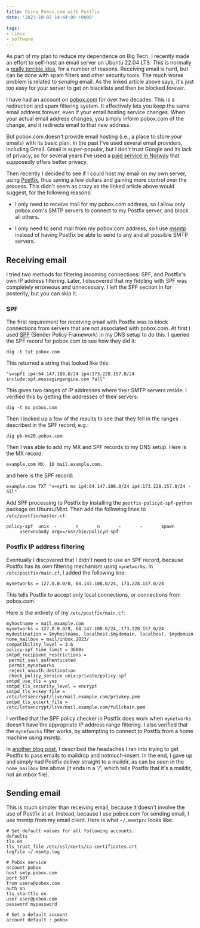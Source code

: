 ```yaml
---
title: Using Pobox.com with Postfix
date: '2023-10-07 14:44:00 +0000'

tags:
- linux
- software
---
```


As part of my plan to reduce my dependence on Big Tech, I recently
made an effort to self-host an email server on Ubuntu 22.04 LTS.  This
is normally a [really terrible idea](https://cfenollosa.com/blog/after-self-hosting-my-email-for-twenty-three-years-i-have-thrown-in-the-towel-the-oligopoly-has-won.html),
for a number of reasons.  Receiving email is hard, but can be done with
spam filters and other security tools.  The much worse problem is related to *sending*
email.  As the linked article above says, it's just too easy for your server
to get on blacklists and then be blocked forever.

I have had an account on [pobox.com](https://www.pobox.com/) for over two decades.  This is a redirection
and spam filtering system.  It effectively lets you keep the same email
address forever, even if your email hosting service changes.  When your actual
email address changes, you simply inform pobox.com of the change, and it
redirects email to that new address.

But pobox.com doesn't provide email hosting (i.e., a place to store
your emails) with its basic plan.  In the past I've used several email
providers, including Gmail.  Gmail is super-popular,
but I don't trust Google and its lack of privacy, so for several years
I've used a [paid service in Norway](https://runbox.com/) that supposedly offers better privacy.

Then recently I decided to see if I could host my email on my own
server, using [Postfix](https://www.postfix.org/), thus saving a few dollars and gaining more control
over the process.  This didn't seem as crazy as the linked article
above would suggest, for the following reasons:

* I only need to receive mail for my pobox.com address, so I
allow only pobox.com's SMTP servers to connect to my Postfix server, and block
all others.

* I only need to send mail from my pobox.com address, so I
use [msmtp](https://marlam.de/msmtp/) instead of having Postfix be able to send to any and all possible
SMTP servers.

## Receiving email

I tried two methods for filtering incoming connections: SPF, and
Postfix's own IP address filtering.  Later, I discovered that
my fiddling with SPF was completely erroneous and unnecessary.  I left the SPF section in for posterity,
but you can skip it.


### SPF

The first requirement for receiving email with Postfix was to block
connections from servers that are not associated with pobox.com.
At first I used [SPF](https://en.wikipedia.org/wiki/Sender_Policy_Framework)
(Sender Policy Framework)
in my DNS setup to do this.  I queried the SPF
record for pobox.com to see how they did it:

    dig -t txt pobox.com

This returned a string that looked like this:

    "v=spf1 ip4:64.147.108.0/24 ip4:173.228.157.0/24 include:spf.messagingengine.com ?all"

This gives two ranges of IP addresses where their SMTP servers reside.  I verified
this by getting the addresses of their servers:

    dig -t mx pobox.com

Then I looked up a few of the results to see that they fell in the ranges described
in the SPF record, e.g.:

    dig pb-mx20.pobox.com

Then I was able to add my MX and SPF records to my DNS setup.  Here
is the MX record:

    example.com	MX	10 mail.example.com.

and here is the SPF record:

    example.com	TXT	"v=spf1 mx ip4:64.147.108.0/24 ip4:173.228.157.0/24 -all"

Add SPF processing to Postfix by installing the `postfix-policyd-spf-python`
package on Ubuntu/Mint.  Then add the following lines to `/etc/postfix/master.cf`:

    policy-spf  unix  -       n       n       -       -       spawn
         user=nobody argv=/usr/bin/policyd-spf

### Postfix IP address filtering

Eventually I discovered that I didn't need to use an SPF record, because
Postfix has its own filtering mechanism using `mynetworks`.  In `/etc/postfix/main.cf`, I 
added the following line:

    mynetworks = 127.0.0.0/8, 64.147.108.0/24, 173.228.157.0/24

This tells Postfix to accept only local connections, or connections from pobox.com.

Here is the entirety of my `/etc/postfix/main.cf`:

    myhostname = mail.example.com
    mynetworks = 127.0.0.0/8, 64.147.108.0/24, 173.228.157.0/24
    mydestination = $myhostname, localhost.$mydomain, localhost, $mydomain
    home_mailbox = mail/inbox.2023/
    compatibility_level = 3.6
    policy-spf_time_limit = 3600s
    smtpd_recipient_restrictions =
	 permit_sasl_authenticated
	 permit_mynetworks
	 reject_unauth_destination
	 check_policy_service unix:private/policy-spf
    smtpd_use_tls = yes
    smtpd_tls_security_level = encrypt
    smtpd_tls_eckey_file = /etc/letsencrypt/live/mail.example.com/privkey.pem
    smtpd_tls_eccert_file = /etc/letsencrypt/live/mail.example.com/fullchain.pem

I verified that the SPF policy checker in Postfix does work when `mynetworks`
doesn't have the appropriate IP address range filtering.  I also verified
that the `mynetworks` filter works, by attempting to connect to Postfix
from a home machine using msmtp.

In [another blog post](/posts/2023-10-03-postfix-maildrop-failure/),
I described the headaches I ran into trying
to get Postfix to pass emails to maildrop and notmuch-insert.  In the
end, I gave up and simply had Postfix deliver straight to a maildir,
as can be seen in the `home_mailbox` line above (it ends in a '/',
which tells Postfix that it's a maildir, not an mbox file).

## Sending email

This is much simpler than receiving email, because it doesn't involve
the use of Postfix at all.  Instead, because I use pobox.com for
sending email, I use msmtp from my email client.  Here is
what `~/.msmtprc` looks like:

    # Set default values for all following accounts.
    defaults
    tls on
    tls_trust_file /etc/ssl/certs/ca-certificates.crt
    logfile ~/.msmtp.log

    # Pobox service
    account pobox
    host smtp.pobox.com
    port 587
    from usera@pobox.com
    auth on
    tls_starttls on
    user user@pobox.com
    password mypassword

    # Set a default account
    account default : pobox

